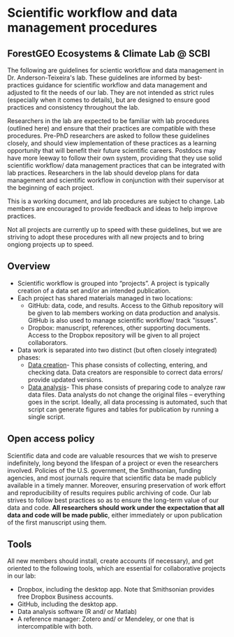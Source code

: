 # Scientific workflow and data management procedures
## ForestGEO Ecosystems & Climate Lab @ SCBI

The following are guidelines for scientic workflow and data management in Dr. Anderson-Teixeira's lab. These guidelines are informed by best-practices guidance for scientific workflow and data management and adjusted to fit the needs of our lab. They are not intended as strict rules (especially when it comes to details), but are designed to ensure good practices and consistency throughout the lab. 

Researchers in the lab are expected to be familiar with lab procedures (outlined here) and ensure that their practices are compatible with these procedures. Pre-PhD researchers are asked to follow these guidelines closely, and should view implementation of these practices as a learning opportunity that will benefit their future scientific careers. Postdocs may have more leeway to follow their own system, providing that they use solid scientific workflow/ data management practices that can be integrated with lab practices. Researchers in the lab should develop plans for data management and scientific workflow in conjunction with their supervisor at the beginning of each project. 

This is a working document, and lab procedures are subject to change. Lab members are encouraged to provide feedback and ideas to help improve practices. 

Not all projects are currently up to speed with these guidelines, but we are striving to adopt these procedures with all new projects and to bring ongiong projects up to speed. 

## Overview
- Scientific workflow is grouped into “projects”. A project is typically creation of a data set and/or an intended publication.
- Each project has shared materials managed in two locations:
  - GitHub: data, code, and results. Access to the Github repository will be given to lab members working on data production and analysis. GitHub is also used to manage scientific workflow/ track "issues". 
  - Dropbox: manuscript, references, other supporting documents. Access to the Dropbox repository will be given to all project collaborators.
- Data work is separated into two distinct (but often closely integrated) phases:
  - [Data creation](https://github.com/EcoClimLab/Data_Management-Scientific_Workflow/tree/master)- This phase consists of collecting, entering, and checking data. Data creators are responsible to correct data errors/ provide updated versions.
  - [Data analysis]()- This phase consists of preparing code to analyze raw data files. Data analysts do not change the original files – everything goes in the script. Ideally, all data processing is automated, such that script can generate figures and tables for publication by running a single script. 


## Open access policy
Scientific data and code are valuable resources that we wish to preserve indefinitely, long beyond the lifespan of a project or even the researchers involved. Policies of the U.S. government, the Smithsonian, funding agencies, and most journals require that scientific data be made publicly available in a timely manner. Moreover, ensuring preservation of work effort and reproducibility of results requires public archiving of code. Our lab strives to follow best practices so as to ensure the long-term value of our data and code. **All researchers should work under the expectation that all data and code will be made public**, either immediately or upon publication of the first manuscript using them.

## Tools
All new members should install, create accounts (if necessary), and get oriented to the following tools, which are essential for collaborative projects in our lab: 
- Dropbox, including the desktop app. Note that Smithsonian provides free Dropbox Business accounts.
- GitHub, including the desktop app. 
- Data analysis software (R and/ or Matlab)
- A reference manager: Zotero and/ or Mendeley, or one that is intercompatible with both.
